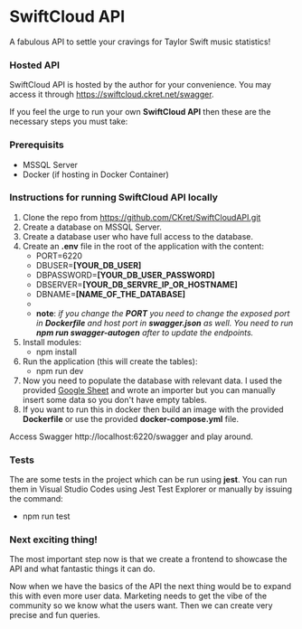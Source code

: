 # SwiftCloud API

A fabulous API to settle your cravings for Taylor Swift music statistics!

### Hosted API
SwiftCloud API is hosted by the author for your convenience.
You may access it through https://swiftcloud.ckret.net/swagger.

If you feel the urge to run your own **SwiftCloud API** then these are the necessary steps you must take:

### Prerequisits

 - MSSQL Server
 - Docker (if hosting in Docker Container)

### Instructions for running SwiftCloud API locally

 1. Clone the repo from https://github.com/CKret/SwiftCloudAPI.git
 2. Create a database on MSSQL Server.
 3. Create a database user who have full access to the database.
 4. Create an **.env** file in the root of the application with the content:
    - PORT=6220
    - DBUSER=**[YOUR_DB_USER]**
    - DBPASSWORD=**[YOUR_DB_USER_PASSWORD]**
    - DBSERVER=**[YOUR_DB_SERVRE_IP_OR_HOSTNAME]**
    - DBNAME=**[NAME_OF_THE_DATABASE]**
	- 
    - **note**: *if you change the **PORT** you need to change the exposed port in **Dockerfile** and host port in **swagger.json** as well. You need to run **npm run swagger-autogen** after to update the endpoints.*
 5. Install modules:
    - npm install
 6. Run the application (this will create the tables):
    - npm run dev
 7. Now you need to populate the database with relevant data. I used the provided [Google Sheet](https://docs.google.com/spreadsheets/d/1iNGwJWu4ghwM_jP3U81SRU9oneYqN4DTjW7j9t3lMh8/edit) and wrote an importer but you can manually insert some data so you don't have empty tables.
 8. If you want to run this in docker then build an image with the provided **Dockerfile** or use the provided **docker-compose.yml** file.

Access Swagger http://localhost:6220/swagger and play around.

### Tests
The are some tests in the project which can be run using **jest**. You can run them in Visual Studio Codes using Jest Test Explorer or manually by issuing the command:
 - npm run test

### Next exciting thing!
The most important step now is that we create a frontend to showcase the API and what fantastic things it can do.

Now when we have the basics of the API the next thing would be to expand this with even more user data.
Marketing needs to get the vibe of the community so we know what the users want.
Then we can create very precise and fun queries.
